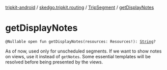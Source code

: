 [tripkit-android](../../index.md) / [skedgo.tripkit.routing](../index.md) / [TripSegment](index.md) / [getDisplayNotes](./get-display-notes.md)

# getDisplayNotes

`@Nullable open fun getDisplayNotes(resources: Resources!): `[`String`](https://kotlinlang.org/api/latest/jvm/stdlib/kotlin/-string/index.html)`?`

As of now, used only for unscheduled segments. If we want to show notes on views, use it instead of `getNotes`. Some essential templates will be resolved before being presented by the views.

